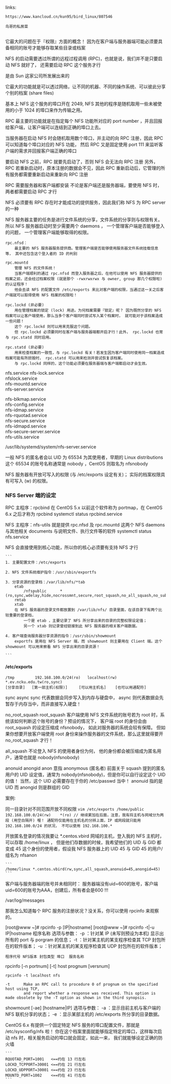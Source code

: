 links:

    https://www.kancloud.cn/kun95/bird_linux/807546

    鸟哥的私房菜

## 

它最大的问题在于『权限』方面的概念！ 因为在客户端与服务器端可能必须要具备相同的账号才能够存取某些目录或档案

NFS 的启动需要透过所谓的远程过程调用 (RPC)，也就是说，我们并不是只要启动 NFS 就好了， 还需要启动 RPC 这个服务才行

是由 Sun 这家公司所发展出来的

它最大的功能就是可以透过网络，让不同的机器、不同的操作系统、可以彼此分享个别的档案 (share files)


基本上 NFS 这个服务的埠口开在 2049, NFS 其他的程序是随机取用一些未被使用的小于 1024 的埠口来作为传输之用。


RPC 最主要的功能就是在指定每个 NFS 功能所对应的 port number ，并且回报给客户端，让客户端可以连结到正确的埠口上去。

当服务器在启动 NFS 时会随机取用数个埠口，并主动的向 RPC 注册，因此 RPC 可以知道每个埠口对应的 NFS 功能，
然后 RPC 又是固定使用 port 111 来监听客户端的需求并回报客户端正确的埠口


要启动 NFS 之前，RPC 就要先启动了，否则 NFS 会无法向 RPC 注册
另外，RPC 若重新启动时，原本注册的数据会不见，因此 RPC 重新启动后，它管理的所有服务都需要重新启动来重新向 RPC 注册

RPC 需要服务器和客户端都安装
不论是客户端还是服务器端，要使用 NFS 时，两者都需要启动 RPC 才行


NFS 必须要有 RPC 存在时才能成功的提供服务，因此我们称 NFS 为 RPC server 的一种



NFS 服务器主要的任务是进行文件系统的分享，文件系统的分享则与权限有关。 所以 NFS 服务器启动时至少需要两个 daemons ，
    一个管理客户端是否能够登入的问题， 
    一个管理客户端能够取得的权限。


    rpc.nfsd：
        最主要的 NFS 服务器服务提供商。管理客户端是否能够使用服务器文件系统挂载信息等， 其中还包含这个登入者的 ID 的判别
        
    rpc.mountd
        管理 NFS 的文件系统！
        当客户端顺利的通过 rpc.nfsd 而登入服务器之后，在他可以使用 NFS 服务器提供的档案之前，还会经过档案权限 (就是那个 -rwxrwxrwx 与 owner, group 那几个权限啦) 的认证程序！
        他会去读 NFS 的配置文件 /etc/exports 来比对客户端的权限，当通过这一关之后客户端就可以取得使用 NFS 档案的权限啦！
        
    rpc.lockd (非必要)
        用在管理档案的锁定 (lock) 用途。为何档案需要『锁定』呢？ 因为既然分享的 NFS 档案可以让客户端使用，那么当多个客户端同时尝试写入某个档案时， 就可能对于该档案造成一些问题！
        这个 rpc.lockd 则可以用来克服这个问题。 
        但 rpc.lockd 必须要同时在客户端与服务器端都开启才行！此外， rpc.lockd 也常与 rpc.statd 同时启用。
        
    rpc.statd (非必要)
        用来检查档案的一致性，与 rpc.lockd 有关！若发生因为客户端同时使用同一档案造成档案可能有所损毁时， rpc.statd 可以用来检测并尝试恢复该档案。
        与 rpc.lockd 同样的，这个功能必须要在服务器端与客户端都启动才会生效。

nfs.service
nfs-lock.service           
nfslock.service            
nfs-mountd.service         
nfs-server.service         

nfs-blkmap.service         
nfs-config.service         
nfs-idmap.service          
nfs-rquotad.service        
nfs-secure.service         
nfs-idmapd.service         
nfs-secure-server.service  
nfs-utils.service


/usr/lib/systemd/system/nfs-server.service


一般 NFS 的匿名者会以 UID 为 65534 为其使用者，早期的 Linux distributions 这个 65534 的账号名称通常是 nobody ，CentOS 则取名为 nfsnobody 


NFS 服务器有开放可写入的权限 (与 /etc/exports 设定有关)；
实际的档案权限具有可写入 (w) 的权限。


### NFS Server 端的设定

RPC 主程序：rpcbind
    在 CentOS 5.x 以前这个软件称为 portmap，在 CentOS 6.x 之后才称为 rpcbind 
    systemctl status rpcbind.service

NFS 主程序：nfs-utils
    就是提供 rpc.nfsd 及 rpc.mountd 这两个 NFS daemons 与其他相关 documents 与说明文件、执行文件等的软件
    systemctl status nfs.service


NFS 会直接使用到核心功能，所以你的核心必须要有支持 NFS 才行


    ```
    1. 主要配置文件：/etc/exports
        
    2. NFS 文件系统维护指令：/usr/sbin/exportfs
        
    3. 分享资源的登录档：/var/lib/nfs/*tab
        etab
            /nfspublic      *(ro,sync,wdelay,hide,nocrossmnt,secure,root_squash,no_all_squash,no_subtree_check,secure_locks,acl,no_pnfs,anonuid=65534,anongid=65534,sec=sys,ro,secure,root_squash,no_all_squash)
        rmtab
        xtab
        在 NFS 服务器的登录文件都放置到 /var/lib/nfs/ 目录里面，在该目录下有两个比较重要的登录档， 
            一个是 etab ，主要记录了 NFS 所分享出来的目录的完整权限设定值；
            另一个 xtab 则记录曾经链接到此 NFS 服务器的相关客户端数据。
            
    4. 客户端查询服务器分享资源的指令：/usr/sbin/showmount
        exportfs 是用在 NFS Server 端，而 showmount 则主要用在 Client 端。这个 showmount 可以用来察看 NFS 分享出来的目录资源！

    ```


#### /etc/exports

```
/tmp         192.168.100.0/24(ro)   localhost(rw)   *.ev.ncku.edu.tw(ro,sync)
[分享目录]   [第一部主机(权限)]     [可以用主机名]    [也可以用通配符]

```

sync async 
    sync 代表数据会同步写入到内存与硬盘中，
    async 则代表数据会先暂存于内存当中，而非直接写入硬盘！

no_root_squash 
    root_squash 客户端使用 NFS 文件系统的账号若为 root 时，系统该如何判断这个账号的身份？预设的情况下，
    客户端 root 的身份会由 root_squash 的设定压缩成 nfsnobody， 如此对服务器的系统会较有保障。
    但如果你想要开放客户端使用 root 身份来操作服务器的文件系统，那么这里就得要开 no_root_squash 才行！

all_squash 不论登入 NFS 的使用者身份为何， 他的身份都会被压缩成为匿名用户，通常也就是 nobody(nfsnobody)


anonuid anongid 
    anon 意指 anonymous (匿名者) 前面关于 squash 提到的匿名用户的 UID 设定值，通常为 nobody(nfsnobody)，但是你可以自行设定这个 UID 的值！
    当然，这个 UID 必需要存在于你的 /etc/passwd 当中！ anonuid 指的是 UID 而 anongid 则是群组的 GID 


案例:

同一目录针对不同范围开放不同权限
    ```
    vim /etc/exports
    /home/public  192.168.100.0/24(rw)    *(ro)
    // 继续累加在后面，注意，我有将主机与网域分为两段 (用空白隔开) 喔！
    通配符仅能用在主机名的分辨上面，IP 或网段就只能用 192.168.100.0/24 的状况， 不可以使用 192.168.100.* 
    ```

  
开放匿名登录的情况我要让 \*.centos.vbird 网域的主机，登入我的 NFS 主机时，可以存取 /home/linux ，
但是他们存数据的时候，我希望他们的 UID 与 GID 都变成 45 这个身份的使用者，假设我 NFS 服务器上的 UID 45 与 GID 45 的用户/组名为 nfsanon

    ```
    /home/linux *.centos.vbird(rw,sync,all_squash,anonuid=45,anongid=45)
    ```


客户端与服务器端的账号并未相同时：
    服务器端没有uid=600的账号，客户端uid=600的账号为AAA，创建后，所有者会是600      !!!



/var/log/messages 




那我怎么知道每个 RPC 服务的注册状况？没关系，你可以使用 rpcinfo 来观察的。

[root@www ~]# rpcinfo -p [IP|hostname]
[root@www ~]# rpcinfo -t|-u  IP|hostname 程序名称
选项与参数：
    -p ：针对某 IP (未写则预设为本机) 显示出所有的 port 与 porgram 的信息；
    -t ：针对某主机的某支程序检查其 TCP 封包所在的软件版本；
    -u ：针对某主机的某支程序检查其 UDP 封包所在的软件版本；


    程序代号 NFS版本 封包类型 埠口  服务名称


rpcinfo [-n portnum] [-t] host prognum [versnum]

    rpcinfo -t localhost nfs

    -t      Make an RPC call to procedure 0 of prognum on the specified host using TCP, 
            and report whether a response was received. This option is made obsolete by the -T option as shown in the third synopsis.





showmount [-ae] [hostname|IP]
    选项与参数：
    -a ：显示目前主机与客户端的 NFS 联机分享的状态；
    -e ：显示某部主机的 /etc/exports 所分享的目录数据。



CentOS 6.x 有提供一个固定特定 NFS 服务的埠口配置文件，那就是 /etc/sysconfig/nfs 啦！ 
你在这个档案里面就能够指定特定的埠口，这样每次启动 nfs 时，相关服务启动的埠口就会固定，如此一来， 我们就能够设定正确的防火墙

    ```
    RQUOTAD_PORT=1001   <==约在 13 行左右
    LOCKD_TCPPORT=30001 <==约在 21 行左右
    LOCKD_UDPPORT=30001 <==约在 23 行左右
    MOUNTD_PORT=1002    <==约在 41 行左右
    ```
